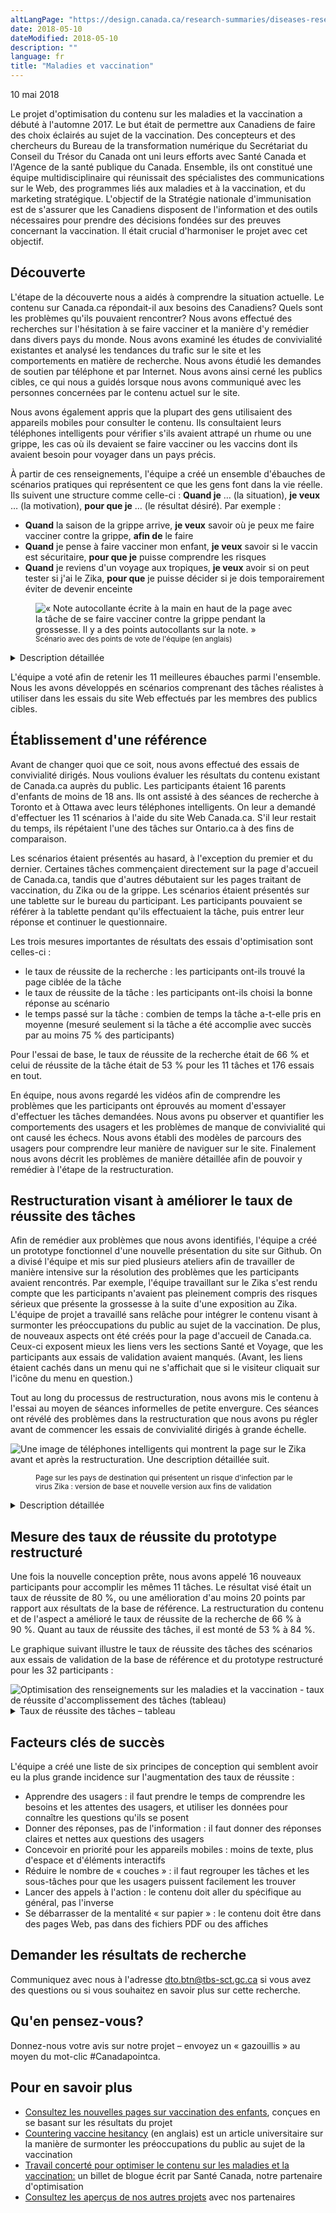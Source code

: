 ```yaml
---
altLangPage: "https://design.canada.ca/research-summaries/diseases-research-summary.html"
date: 2018-05-10
dateModified: 2018-05-10
description: ""
language: fr
title: "Maladies et vaccination"
---
```

<p class="post-meta">
  <time itemprop="datePublished">10 mai 2018</time>
</p>
<p>Le projet d'optimisation du contenu sur les maladies et la vaccination a débuté à
  l'automne 2017. Le but était de permettre aux Canadiens de faire des choix éclairés au
  sujet de la vaccination. Des concepteurs et des chercheurs du Bureau de la
  transformation numérique du Secrétariat du Conseil du Trésor du Canada ont uni leurs
  efforts avec Santé Canada et l'Agence de la santé publique du Canada. Ensemble, ils
  ont constitué une équipe multidisciplinaire qui réunissait des spécialistes des
  communications sur le Web, des programmes liés aux maladies et à la vaccination, et
  du marketing stratégique. L'objectif de la Stratégie nationale d'immunisation est de
  s'assurer que les Canadiens disposent de l'information et des outils nécessaires pour
  prendre des décisions fondées sur des preuves concernant la vaccination. Il était crucial
  d'harmoniser le projet avec cet objectif.</p>
<h2 id="discovery">Découverte</h2>
<p>L'étape de la découverte nous a aidés à comprendre la situation actuelle. Le contenu sur Canada.ca répondait-il aux besoins des Canadiens? Quels sont les problèmes qu'ils pouvaient rencontrer? Nous avons effectué des recherches sur l'hésitation à se faire vacciner et la manière d'y remédier dans divers pays du monde. Nous avons examiné les études de convivialité existantes et analysé les tendances du trafic sur le site et les comportements en matière de recherche. Nous avons étudié les demandes de soutien par téléphone et par Internet. Nous avons ainsi cerné les publics cibles, ce qui nous a guidés lorsque nous avons communiqué avec les personnes concernées par le contenu actuel sur le site. </p>
<p>Nous avons également appris que la plupart des gens utilisaient des appareils mobiles pour consulter le contenu. Ils consultaient leurs téléphones intelligents pour vérifier s'ils avaient attrapé un rhume ou une grippe, les cas où ils devaient se faire vacciner ou les vaccins dont ils avaient besoin pour voyager dans un pays précis.</p>
<p>À partir de ces renseignements, l'équipe a créé un ensemble d'ébauches de scénarios pratiques qui représentent ce que les gens font dans la vie réelle. Ils suivent une structure comme celle-ci&nbsp;: <strong>Quand je</strong> … (la situation), <strong>je veux</strong> …  (la motivation), <strong>pour que je</strong> … (le résultat désiré). Par exemple&nbsp;:</p>
<ul>
  <li><strong>Quand</strong> la saison de la grippe arrive, <strong>je veux</strong> savoir où je peux me faire vacciner contre la grippe, <strong>afin de</strong> le faire</li>
  <li><strong>Quand</strong> je pense à faire vacciner mon enfant, <strong>je veux</strong> savoir si le vaccin est sécuritaire, <strong>pour que je</strong> puisse comprendre les risques</li>
  <li><strong>Quand</strong> je reviens d'un voyage aux tropiques, <strong>je veux</strong> avoir si on peut tester si j'ai le Zika, <strong>pour que</strong> je puisse décider si je dois temporairement éviter de devenir enceinte</li>
</ul>
<figure> <img class="img-responsive" alt="«&nbsp;Note autocollante écrite à la main en haut de la page avec la tâche de se faire vacciner contre la grippe pendant la grossesse. Il y a des points autocollants sur la note.&nbsp;»" src="../images/diseases-maladies-immun/task_JTBD.jpg" />
  <figcaption><small>Scénario avec des points de vote de l'équipe (en anglais)</small></figcaption>
</figure>
<div class="col-md-8 row">
  <details>
    <summary> Description détaillée </summary>
    <p>[Tâche faisant l'objet d'un vote, qui est sur une feuille de papier imprimée]</p>
    <p>C'est la saison de la grippe et une membre de la famille est enceinte. Découvrez si elle se ferait vacciner contre la grippe pendant sa grossesse.</p>
    <ul>
      <li>Commencez par le scénario F</li>
    </ul>
    <p>Choisissez votre réponse ci-dessous&nbsp;:</p>
    <ul>
      <li>Il est dit spécifiquement qu'elle ne devrait pas se faire vacciner contre la grippe</li>
      <li>Il est dit spécifiquement qu'elle devrait se faire vacciner contre la grippe</li>
      <li>Je n'ai pas trouvé ou ne pense pas pouvoir trouver la réponse en moins de 5 minutes</li>
    </ul>
    <p>[Les notes autocollantes sont placées sur la tâche imprimée]</p>
    <p>[Note autocollante 1&nbsp;: Histoire d'emploi]  Quand je suis enceinte, je veux savoir quels vaccins je peux recevoir afin de protéger mon enfant et de ne pas lui faire de mal. [Il y a 10 points de vote sur cette note]</p>
    <p>[Note autocollante 2] Difficulté avec la section sur l'immunisation, pas avec celle sur la grippe</p>
    <p>[Note autocollante 3] Grippe</p>
    <p>[Note autocollante 4] Immunisation</p>
  </details>
</div>
<p>L'équipe a voté afin de retenir les 11 meilleures ébauches parmi l'ensemble. Nous les avons développés en scénarios comprenant des tâches réalistes à utiliser dans les essais du site Web effectués par les membres des publics cibles.</p>
<h2 id="establishing-a-baseline">Établissement d'une référence</h2>
<p>Avant de changer quoi que ce soit, nous avons effectué des essais de convivialité dirigés. Nous voulions évaluer les résultats du contenu existant de Canada.ca auprès du public. Les participants étaient 16 parents d'enfants de moins de 18 ans. Ils ont assisté à des séances de recherche à Toronto et à Ottawa avec leurs téléphones intelligents. On leur a demandé d'effectuer les 11 scénarios à l'aide du site Web Canada.ca. S'il leur restait du temps, ils répétaient l'une des tâches sur Ontario.ca à des fins de comparaison.</p>
<p>Les scénarios étaient présentés au hasard, à l'exception du premier et du dernier. Certaines tâches commençaient directement sur la page d'accueil de Canada.ca, tandis que d'autres débutaient sur les pages traitant de vaccination, du Zika ou de la grippe. Les scénarios étaient présentés sur une tablette sur le bureau du participant. Les participants pouvaient se référer à la tablette pendant qu'ils effectuaient la tâche, puis entrer leur réponse et continuer le questionnaire.</p>
<p>Les trois mesures importantes de résultats des essais d'optimisation sont celles-ci&nbsp;:</p>
<ul>
  <li>le taux de réussite de la recherche&nbsp;: les participants ont-ils trouvé la page ciblée de la tâche</li>
  <li>le taux de réussite de la tâche&nbsp;: les participants ont-ils choisi la bonne réponse au scénario</li>
  <li>le temps passé sur la tâche&nbsp;: combien de temps la tâche a-t-elle pris en moyenne (mesuré seulement si la tâche a été accomplie avec succès par au moins 75&nbsp;% des participants)</li>
</ul>
<p>Pour l'essai de base, le taux de réussite de la recherche était de 66&nbsp;% et celui de réussite de la tâche était de 53&nbsp;% pour les 11 tâches et 176 essais en tout.</p>
<p>En équipe, nous avons regardé les vidéos afin de comprendre les problèmes que les participants ont éprouvés au moment d'essayer d'effectuer les tâches demandées. Nous avons pu observer et quantifier les comportements des usagers et les problèmes de manque de convivialité qui ont causé les échecs. Nous avons établi des modèles de parcours des usagers pour comprendre leur manière de naviguer sur le site. Finalement nous avons décrit les problèmes de manière détaillée afin de pouvoir y remédier à l'étape de la restructuration.</p>
<h2 id="redesign-to-improve-task-success">Restructuration visant à améliorer le taux de réussite des tâches</h2>
<p>Afin de remédier aux problèmes que nous avons identifiés, l'équipe a créé un prototype fonctionnel d'une nouvelle présentation du site sur Github. On a divisé l'équipe et mis sur pied plusieurs ateliers afin de travailler de manière intensive sur la résolution des problèmes que les participants avaient rencontrés. Par exemple, l'équipe travaillant sur le Zika s'est rendu compte que les participants n'avaient pas pleinement compris des risques sérieux que présente la grossesse à la suite d'une exposition au Zika. L'équipe de projet a travaillé sans relâche pour intégrer le contenu visant à surmonter les préoccupations du public au sujet de la vaccination. De plus, de nouveaux aspects ont été créés pour la page d'accueil de Canada.ca. Ceux-ci exposent mieux les liens vers les sections Santé et Voyage, que les participants aux essais de validation avaient manqués. (Avant, les liens étaient cachés dans un menu qui ne s'affichait que si le visiteur cliquait sur l'icône du menu en question.) </p>
<p>Tout au long du processus de restructuration, nous avons mis le contenu à l'essai au moyen de séances informelles de petite envergure. Ces séances ont révélé des problèmes dans la restructuration que nous avons pu régler avant de commencer les essais de convivialité dirigés à grande échelle.</p>
<div><img class="img-responsive" alt="Une image de téléphones intelligents qui montrent la page sur le Zika avant et après la restructuration. Une description détaillée suit." src="../images/diseases-maladies-immun/zika_telephones.png" /></div>
<div class="col-md-8 row">
  <figure>
    <figcaption><small>Page sur les pays de destination qui présentent un risque d'infection par le virus Zika&nbsp;: version de base et nouvelle version aux fins de validation</small></figcaption>
  </figure>
  <details>
    <summary> Description détaillée </summary>
    <p> Deux téléphones, dont l'un est marqué «&nbsp;version de base&nbsp;» et l'autre «&nbsp;nouvelle version&nbsp;», affichent deux versions d'une même page. Le titre de la page de «&nbsp;version de base&nbsp;» est «&nbsp;Pays où il y a des cas récents et continus d'infection par le virus Zika&nbsp;». Il est suivi de deux longs paragraphes de texte trop petit pour le lire. Une liste de pays commençant par la lettre «&nbsp;A&nbsp;» s'ensuit, en commençant par Angola, Anguilla, Antigua-et-Barbuda, Argentine et Aruba. Une flèche annotée des mots «&nbsp;Trop petits pour pouvoir toucher, cliquer pour voir la réponse&nbsp;» pointe vers la liste de pays. </p>
    <p> La page de «&nbsp;nouvelle version&nbsp;» est intitulée «&nbsp;Virus Zika&nbsp;: destinations de voyage qui présentent un risque d'infection par le Zika&nbsp;». Suit une liste de six liens trop petits pour les lire, dont un est surligné. Une flèche annotée des mots «&nbsp;Tâches regroupées, titre simplifié&nbsp;» pointe vers ce lien.</p>
    <p> Il y a ensuite un court paragraphe de texte trop petit pour le lire, puis un champ de recherche, et finalement un tableau. Le tableau affiche des noms de pays, avec les mots «&nbsp;Aucun risque de Zika&nbsp;», «&nbsp;Faible risque de Zika&nbsp;» ou «&nbsp;Risque élevé de Zika&nbsp;» à côté d'eux. Une flèche pointe vers cette liste, annotée des mots «&nbsp;Tous les pays énumérés, réponses visibles&nbsp;». </p>
  </details>
  <h2 id="measuring-success-rates-on-the-redesigned-prototype">Mesure des taux de réussite du prototype restructuré</h2>
  <p>Une fois la nouvelle conception prête, nous avons appelé 16 nouveaux participants pour accomplir les mêmes 11 tâches. Le résultat visé était un taux de réussite de 80&nbsp;%, ou une amélioration d'au moins 20 points par rapport aux résultats de la base de référence. La restructuration du contenu et de l'aspect a amélioré le taux de réussite de la recherche de 66&nbsp;% à 90&nbsp;%. Quant au taux de réussite des tâches, il est monté de 53&nbsp;% à 84&nbsp;%.</p>
  <p>Le graphique suivant illustre le taux de réussite des tâches des scénarios aux essais de validation de la base de référence et du prototype restructuré pour les 32 participants&nbsp;:</p>
</div>
<img class="img-responsive hidden-sm hidden-xs" alt="Optimisation des renseignements sur les maladies et la vaccination - taux de réussite d'accomplissement des tâches (tableau)" src="../images/diseases-maladies-immun/Base-Validation-Resultats.jpg"/>
<div class="col-md-8 row">
  <details>
    <summary> Taux de réussite des tâches – tableau </summary>
    <p>Mesure de base au début du projet, validation sur prototype restructuré par l'équipe de projet.</p>
    <div class="table-bravo">
      <table class="table table-bordered">
        <thead>
          <tr>
            <th scope="col">Tâche</th>
            <th scope="col">Base</th>
            <th scope="col">Validation</th>
          </tr>
        </thead>
        <tbody>
          <tr>
            <td>1. Conseil pour se protéger contre la grippe&nbsp;: vaccin</td>
            <td  >69%</td>
            <td>87%</td>
          </tr>
          <tr>
            <td>2. Myth du vaccin qui cause l'autisme</td>
            <td  >13%</td>
            <td>80%</td>
          </tr>
          <tr>
            <td>3. Test de dépistage du Zika au retour de voyage</td>
            <td  >75%</td>
            <td>100%</td>
          </tr>
          <tr>
            <td>4. Comment éviter d'attraper le Zika&nbsp;: pays</td>
            <td  >69%</td>
            <td>100%</td>
          </tr>
          <tr>
            <td>5. Premier calendrier de vaccination pour les nouveau-nés</td>
            <td  >50%</td>
            <td>75%</td>
          </tr>
          <tr>
            <td>6. Vaccin contre la grippe pendant la grossesse</td>
            <td>75%</td>
            <td>94%</td>
          </tr>
          <tr>
            <td>7. Symptômes de la grippe&nbsp;: maux de tête, fièvre</td>
            <td  >50%</td>
            <td>94%</td>
          </tr>
          <tr>
            <td>8. Surveillance de l'influenza&nbsp;: cas de la semaine dernière</td>
            <td  >94%</td>
            <td>88%</td>
          </tr>
          <tr>
            <td>9. Italie&nbsp;: alerte médicale, rougeole</td>
            <td  >50%</td>
            <td>69%</td>
          </tr>
          <tr>
            <td>10. Vaccins pour les voyages au Mexique</td>
            <td  >13%</td>
            <td>69%</td>
          </tr>
          <tr>
            <td>11. Grippe H3N2 dans le vaccin de cette année</td>
            <td  >31%</td>
            <td>73%</td>
          </tr>
        </tbody>
      </table>
    </div>
    <p>32 participants total</p>
  </details>
</div>
<h2>Facteurs clés de succès</h2>
<p>L'équipe a créé une liste de six principes de conception qui semblent avoir eu la plus grande incidence sur l'augmentation des taux de réussite&nbsp;: </p>
<ul>
  <li>Apprendre des usagers&nbsp;: il faut prendre le temps de comprendre les besoins et les attentes des usagers, et utiliser les données pour connaître les questions qu'ils se posent</li>
  <li>Donner des réponses, pas de l'information&nbsp;: il faut donner des réponses claires et nettes aux questions des usagers </li>
  <li>Concevoir en priorité pour les appareils mobiles&nbsp;: moins de texte, plus d'espace et d'éléments interactifs</li>
  <li>Réduire le nombre de «&nbsp;couches&nbsp;»&nbsp;: il faut regrouper les tâches et les sous-tâches pour que les usagers puissent facilement les trouver </li>
  <li>Lancer des appels à l'action&nbsp;: le contenu doit aller du spécifique au général, pas l'inverse</li>
  <li>Se débarrasser de la mentalité «&nbsp;sur papier&nbsp;»&nbsp;: le contenu doit être dans des pages Web, pas dans des fichiers PDF ou des affiches</li>
</ul>
<h2> Demander les résultats de recherche </h2>
<p>Communiquez avec nous à l'adresse <a href="mailto:dto.btn@tbs-sct.gc.ca">dto.btn@tbs-sct.gc.ca</a> si vous avez des questions ou  si vous souhaitez en savoir plus sur cette recherche.</p>
<h2>Qu'en pensez-vous? </h2>
<p>Donnez-nous votre avis sur notre projet – envoyez un «&nbsp;gazouillis&nbsp;» au moyen du mot-clic #Canadapointca.</p>
<h2>Pour en savoir plus </h2>
<ul>
  <li><a href="https://www.canada.ca/fr/sante-publique/services/vaccinations-pour-enfants.html">Consultez les nouvelles pages sur vaccination des enfants</a>, conçues en se basant sur les résultats du projet</li>
  <li><a href="http://pediatrics.aappublications.org/content/early/2016/08/25/peds.2016-2146">Countering vaccine hesitancy</a> (en anglais) est un article universitaire sur la manière de surmonter les préoccupations du public au sujet de la vaccination</li>
  <li><a href=" {{ '/2018/05/10/concerte-sante.html' | prepend: site.urlalt[ page.language ] }} ">Travail concerté pour optimiser le contenu sur les maladies et la vaccination:</a> un billet de blogue écrit par Santé Canada, notre partenaire d'optimisation</li>
  <li><a href=" {{ '/pages/apercu-projet.html' | prepend: site.urlalt[ page.language ] }} ">Consultez les aperçus de nos autres projets</a> avec nos partenaires</li>
</ul>